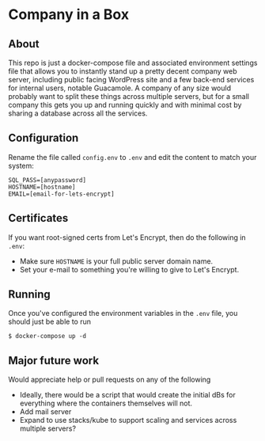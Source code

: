# Company in a Box

## About

This repo is just a docker-compose file and associated environment settings file that allows you to instantly stand up a pretty decent company web server, including public facing WordPress site and a few back-end services for internal users, notable Guacamole. A company of any size would probably want to split these things across multiple servers, but for a small company this gets you up and running quickly and with minimal cost by sharing a database across all the services.

## Configuration

Rename the file called `config.env` to `.env` and edit the content to match your system:

```
SQL_PASS=[anypassword]
HOSTNAME=[hostname]
EMAIL=[email-for-lets-encrypt]
```

## Certificates

If you want root-signed certs from Let's Encrypt, then do the following in `.env`:
- Make sure `HOSTNAME` is your full public server domain name. 
- Set your e-mail to something you're willing to give to Let's Encrypt.

## Running

Once you've configured the environment variables in the `.env` file, you should just be able to run

```
$ docker-compose up -d
```

## Major future work

Would appreciate help or pull requests on any of the following

- Ideally, there would be a script that would create the initial dBs for everything where the containers themselves will not.
- Add mail server
- Expand to use stacks/kube to support scaling and services across multiple servers?
